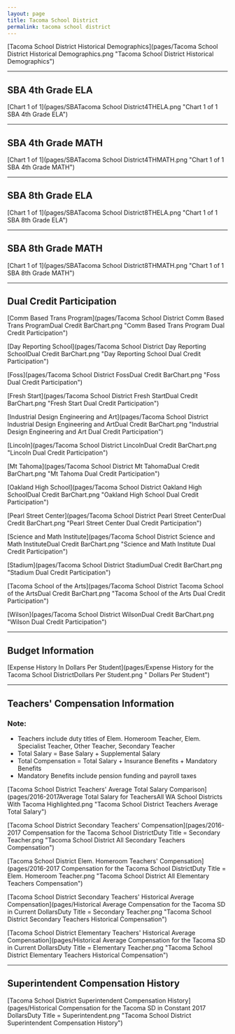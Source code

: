 ```yaml
---
layout: page
title: Tacoma School District
permalink: tacoma school district
---
```



[Tacoma School District Historical Demographics](pages/Tacoma School District Historical Demographics.png "Tacoma School District Historical Demographics")

___

## SBA 4th Grade ELA

[Chart 1 of 1](pages/SBATacoma School District4THELA.png "Chart 1 of 1 SBA 4th Grade ELA")


___

## SBA 4th Grade MATH

[Chart 1 of 1](pages/SBATacoma School District4THMATH.png "Chart 1 of 1 SBA 4th Grade MATH")


___

## SBA 8th Grade ELA

[Chart 1 of 1](pages/SBATacoma School District8THELA.png "Chart 1 of 1 SBA 8th Grade ELA")


___

## SBA 8th Grade MATH

[Chart 1 of 1](pages/SBATacoma School District8THMATH.png "Chart 1 of 1 SBA 8th Grade MATH")


___

## Dual Credit Participation

[Comm Based Trans Program](pages/Tacoma School District Comm Based Trans ProgramDual Credit BarChart.png "Comm Based Trans Program Dual Credit Participation")

[Day Reporting School](pages/Tacoma School District Day Reporting SchoolDual Credit BarChart.png "Day Reporting School Dual Credit Participation")

[Foss](pages/Tacoma School District FossDual Credit BarChart.png "Foss Dual Credit Participation")

[Fresh Start](pages/Tacoma School District Fresh StartDual Credit BarChart.png "Fresh Start Dual Credit Participation")

[Industrial Design Engineering and Art](pages/Tacoma School District Industrial Design Engineering and ArtDual Credit BarChart.png "Industrial Design Engineering and Art Dual Credit Participation")

[Lincoln](pages/Tacoma School District LincolnDual Credit BarChart.png "Lincoln Dual Credit Participation")

[Mt Tahoma](pages/Tacoma School District Mt TahomaDual Credit BarChart.png "Mt Tahoma Dual Credit Participation")

[Oakland High School](pages/Tacoma School District Oakland High SchoolDual Credit BarChart.png "Oakland High School Dual Credit Participation")

[Pearl Street Center](pages/Tacoma School District Pearl Street CenterDual Credit BarChart.png "Pearl Street Center Dual Credit Participation")

[Science and Math Institute](pages/Tacoma School District Science and Math InstituteDual Credit BarChart.png "Science and Math Institute Dual Credit Participation")

[Stadium](pages/Tacoma School District StadiumDual Credit BarChart.png "Stadium Dual Credit Participation")

[Tacoma School of the Arts](pages/Tacoma School District Tacoma School of the ArtsDual Credit BarChart.png "Tacoma School of the Arts Dual Credit Participation")

[Wilson](pages/Tacoma School District WilsonDual Credit BarChart.png "Wilson Dual Credit Participation")


___

## Budget Information

[Expense History In Dollars Per Student](pages/Expense History for the Tacoma School DistrictDollars Per Student.png " Dollars Per Student")


___

## Teachers' Compensation Information
### Note:
- Teachers include duty titles of Elem. Homeroom Teacher, Elem. Specialist Teacher, Other Teacher, Secondary Teacher
- Total Salary = Base Salary + Supplemental Salary
- Total Compensation = Total Salary + Insurance Benefits + Mandatory Benefits
- Mandatory Benefits include pension funding and payroll taxes

[Tacoma School District Teachers' Average Total Salary Comparison](pages/2016-2017Average Total Salary for TeachersAll WA School Districts With Tacoma Highlighted.png "Tacoma School District Teachers Average Total Salary")

[Tacoma School District Secondary Teachers' Compensation](pages/2016-2017 Compensation for the Tacoma School DistrictDuty Title = Secondary Teacher.png "Tacoma School District All Secondary Teachers Compensation")

[Tacoma School District Elem. Homeroom Teachers' Compensation](pages/2016-2017 Compensation for the Tacoma School DistrictDuty Title = Elem. Homeroom Teacher.png "Tacoma School District All Elementary Teachers Compensation")

[Tacoma School District Secondary Teachers' Historical Average Compensation](pages/Historical Average Compensation for the Tacoma SD in Current DollarsDuty Title = Secondary Teacher.png "Tacoma School District Secondary Teachers Historical Compensation")

[Tacoma School District Elementary Teachers' Historical Average Compensation](pages/Historical Average Compensation for the Tacoma SD in Current DollarsDuty Title = Elementary Teacher.png "Tacoma School District Elementary Teachers Historical Compensation")


___

## Superintendent Compensation History

[Tacoma School District Superintendent Compensation History](pages/Historical Compensation for the Tacoma SD in Constant 2017 DollarsDuty Title = Superintendent.png "Tacoma School District Superintendent Compensation History")

